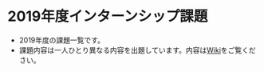 # 2019年度インターンシップ課題
* 2019年度の課題一覧です。
* 課題内容は一人ひとり異なる内容を出題しています。内容は[Wiki](https://github.com/SengokuLAB/FirstStep/wiki/2019)をご覧ください。